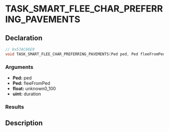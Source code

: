 # TASK_SMART_FLEE_CHAR_PREFERRING_PAVEMENTS

## Declaration
```cpp
// 0x57AC66E9
void TASK_SMART_FLEE_CHAR_PREFERRING_PAVEMENTS(Ped ped, Ped fleeFromPed, float unknown0_100, uint duration);
```

### Arguments
- **Ped:** ped
- **Ped:** fleeFromPed
- **float:** unknown0_100
- **uint:** duration

### Results

## Description
